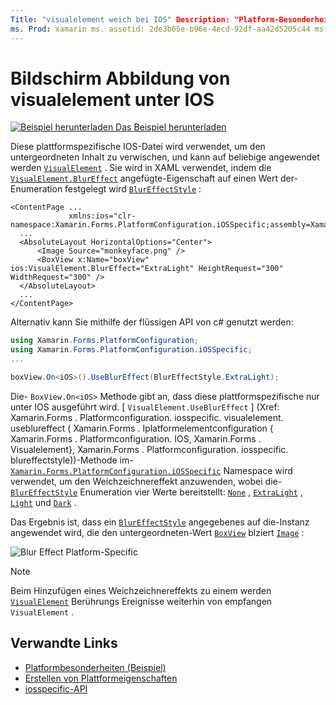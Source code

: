 ```yaml
---
Title: "visualelement weich bei IOS" Description: "Platform-Besonderheiten ermöglichen es Ihnen, Funktionen zu nutzen, die nur auf einer bestimmten Plattform verfügbar sind, ohne benutzerdefinierte Renderer oder Effekte implementieren zu müssen. In diesem Artikel wird erläutert, wie Sie die plattformspezifische IOS-Anwendung nutzen, die weich auf ein visualelement anwendet. "
ms. Prod: xamarin ms. assetid: 2de3b65e-b96e-4ecd-92df-aa42d5205c44 ms. Technology: xamarin-Forms Author: davidbritch ms. Author: dabritch ms. Date: 10/24/2018 NO-LOC: [ Xamarin.Forms , Xamarin.Essentials ]
---
```


# <a name="visualelement-blur-on-ios"></a>Bildschirm Abbildung von visualelement unter IOS

[![Beispiel herunterladen](~/media/shared/download.png) Das Beispiel herunterladen](https://docs.microsoft.com/samples/xamarin/xamarin-forms-samples/userinterface-platformspecifics)

Diese plattformspezifische IOS-Datei wird verwendet, um den untergeordneten Inhalt zu verwischen, und kann auf beliebige angewendet werden [`VisualElement`](xref:Xamarin.Forms.VisualElement) . Sie wird in XAML verwendet, indem die [`VisualElement.BlurEffect`](xref:Xamarin.Forms.PlatformConfiguration.iOSSpecific.VisualElement.BlurEffectProperty) angefügte-Eigenschaft auf einen Wert der-Enumeration festgelegt wird [`BlurEffectStyle`](xref:Xamarin.Forms.PlatformConfiguration.iOSSpecific.BlurEffectStyle) :

```xaml
<ContentPage ...
             xmlns:ios="clr-namespace:Xamarin.Forms.PlatformConfiguration.iOSSpecific;assembly=Xamarin.Forms.Core">
  ...
  <AbsoluteLayout HorizontalOptions="Center">
      <Image Source="monkeyface.png" />
      <BoxView x:Name="boxView" ios:VisualElement.BlurEffect="ExtraLight" HeightRequest="300" WidthRequest="300" />
  </AbsoluteLayout>
  ...
</ContentPage>
```

Alternativ kann Sie mithilfe der flüssigen API von c# genutzt werden:

```csharp
using Xamarin.Forms.PlatformConfiguration;
using Xamarin.Forms.PlatformConfiguration.iOSSpecific;
...

boxView.On<iOS>().UseBlurEffect(BlurEffectStyle.ExtraLight);
```

Die- `BoxView.On<iOS>` Methode gibt an, dass diese plattformspezifische nur unter IOS ausgeführt wird. [ `VisualElement.UseBlurEffect` ] (Xref: Xamarin.Forms . Platformconfiguration. iosspecific. visualelement. useblureffect ( Xamarin.Forms . Iplatformelementconfiguration { Xamarin.Forms . Platformconfiguration. IOS, Xamarin.Forms . Visualelement}, Xamarin.Forms . Platformconfiguration. iosspecific. blureffectstyle))-Methode im- [`Xamarin.Forms.PlatformConfiguration.iOSSpecific`](xref:Xamarin.Forms.PlatformConfiguration.iOSSpecific) Namespace wird verwendet, um den Weichzeichnereffekt anzuwenden, wobei die- [`BlurEffectStyle`](xref:Xamarin.Forms.PlatformConfiguration.iOSSpecific.BlurEffectStyle) Enumeration vier Werte bereitstellt: [`None`](xref:Xamarin.Forms.PlatformConfiguration.iOSSpecific.BlurEffectStyle.None) , [`ExtraLight`](xref:Xamarin.Forms.PlatformConfiguration.iOSSpecific.BlurEffectStyle.ExtraLight) , [`Light`](xref:Xamarin.Forms.PlatformConfiguration.iOSSpecific.BlurEffectStyle.Light) und [`Dark`](xref:Xamarin.Forms.PlatformConfiguration.iOSSpecific.BlurEffectStyle.Dark) .

Das Ergebnis ist, dass ein [`BlurEffectStyle`](xref:Xamarin.Forms.PlatformConfiguration.iOSSpecific.BlurEffectStyle) angegebenes auf die-Instanz angewendet wird, die den untergeordneten-Wert [`BoxView`](xref:Xamarin.Forms.BoxView) blziert [`Image`](xref:Xamarin.Forms.Image) :

![](applying-blur-images/blur-effect.png "Blur Effect Platform-Specific")

> [!NOTE]
> Beim Hinzufügen eines Weichzeichnereffekts zu einem werden [`VisualElement`](xref:Xamarin.Forms.VisualElement) Berührungs Ereignisse weiterhin von empfangen `VisualElement` .

## <a name="related-links"></a>Verwandte Links

- [Platformbesonderheiten (Beispiel)](https://docs.microsoft.com/samples/xamarin/xamarin-forms-samples/userinterface-platformspecifics)
- [Erstellen von Plattformeigenschaften](~/xamarin-forms/platform/platform-specifics/index.md#creating-platform-specifics)
- [iosspecific-API](xref:Xamarin.Forms.PlatformConfiguration.iOSSpecific)
